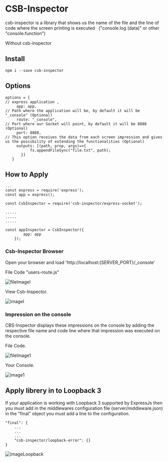 # CSB-Inspector

csb-inspector is a library that shows us the name of the file and the line of code where the screen printing is executed
  ("console.log (data)" or other "console.function")

Without csb-inspector



## Install

```
npm i --save csb-inspector
```

## Options

```
options = {
// express application ,
     app: app,
// Path where the application will be, by default it will be "_console" (Optional)
     route: "_console",
// Port where our Socket will point, by default it will be 8888 (Optional)
     port: 8888,
// This option receives the data from each screen impression and gives us the possibility of extending the functionalities (Optional)
     outputs: [(path, prop, args)=>{
           fs.appendFileSync("file.txt", path);
       }]
   }
```

## How to Apply

```
...
const express = require('express');
const app = express();

const CsbInspector = require('csb-inspector/express-socket');

.....
.....
.....

const appInspector = CsbInspector({
        app: app
    });

```

### Csb-Inspector Browser

Open your browser and load 'http://localhost:{SERVER_PORT}/_console'

File Code "users-route.js"

![fileImageI](https://i.ibb.co/8YkGk8n/Screen-Shot-2020-01-03-at-2-36-45-AM.png)

View Csb-Inspector.

![imageI](https://i.ibb.co/QDcxcpm/Screen-Shot-2020-01-03-at-2-18-47-AM.png)


### Impression on the console

CBS-Inspector displays these impressions on the console by adding the respective
 file name and code line where that impression was executed on the console.

File Code.

![fileImage1](https://i.ibb.co/7K8J91n/Screen-Shot-2020-01-03-at-2-33-11-AM.png)

Your Console.

![image1](https://i.ibb.co/LQ3ZnnV/Screen-Shot-2020-01-03-at-2-13-44-AM.png)

## Apply librery in to Loopback 3

If your application is working with Loopback 3 supported by ExpressJs
then you must add in the middlewares configuration file
(server/middleware.json) in the "final" object you must add a line to the configuration.

```
"final": {
    ...
    ...
    ...
    "csb-inspector/loopback-error": {}
}
```

![imageLoopback](https://i.ibb.co/P5SBq9v/Screen-Shot-2020-01-03-at-11-07-30-PM.png)